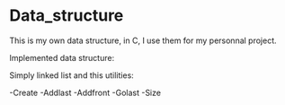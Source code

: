# Data_structure
This is my own data structure, in C, I use them for my personnal project.

Implemented data structure:

Simply linked list and this utilities:

-Create
-Addlast
-Addfront
-Golast
-Size
